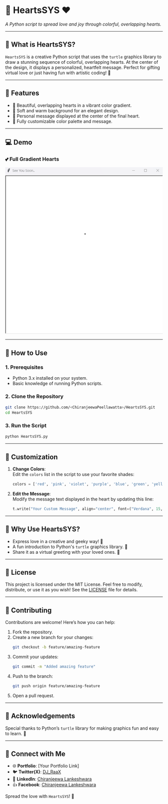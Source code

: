 
# 🌈 HeartsSYS ❤️  
_A Python script to spread love and joy through colorful, overlapping hearts._

---

## 🎨 **What is HeartsSYS?**
`HeartsSYS` is a creative Python script that uses the `turtle` graphics library to draw a stunning sequence of colorful, overlapping hearts. At the center of the design, it displays a personalized, heartfelt message. Perfect for gifting virtual love or just having fun with artistic coding! 💖

---

## 🌟 **Features**
- 💜 Beautiful, overlapping hearts in a vibrant color gradient.
- 🌸 Soft and warm background for an elegant design.
- 📝 Personal message displayed at the center of the final heart.
- 🎨 Fully customizable color palette and message.

---

## 💻 **Demo**

### 💕 **Full Gradient Hearts**  

![Demo Preview](https://github.com/ChiranjeewaPeellawatta/HeartsSYS/blob/main/HeartsSYS.gif?raw=true)

---

## 🚀 **How to Use**

### **1. Prerequisites**
- Python 3.x installed on your system.
- Basic knowledge of running Python scripts.

### **2. Clone the Repository**
```bash
git clone https://github.com/<ChiranjeewaPeellawatta>/HeartsSYS.git
cd HeartsSYS
```

### **3. Run the Script**
```bash
python HeartsSYS.py
```

---

## 🎯 **Customization**
1. **Change Colors**:  
   Edit the `colors` list in the script to use your favorite shades:  
   ```python
   colors = ['red', 'pink', 'violet', 'purple', 'blue', 'green', 'yellow']
   ```
2. **Edit the Message**:  
   Modify the message text displayed in the heart by updating this line:  
   ```python
   t.write("Your Custom Message", align="center", font=("Verdana", 15, "bold"))
   ```

---

## 🌈 **Why Use HeartsSYS?**
- Express love in a creative and geeky way! 🧡
- A fun introduction to Python's `turtle` graphics library. 🐢
- Share it as a virtual greeting with your loved ones. 💌

---

## 📜 **License**
This project is licensed under the MIT License. Feel free to modify, distribute, or use it as you wish! See the [LICENSE](LICENSE) file for details.

---

## 🤝 **Contributing**
Contributions are welcome! Here’s how you can help:
1. Fork the repository.
2. Create a new branch for your changes:  
   ```bash
   git checkout -b feature/amazing-feature
   ```
3. Commit your updates:  
   ```bash
   git commit -m "Added amazing feature"
   ```
4. Push to the branch:  
   ```bash
   git push origin feature/amazing-feature
   ```
5. Open a pull request.

---

## 🌟 **Acknowledgements**
Special thanks to Python’s `turtle` library for making graphics fun and easy to learn. 🎉

---

## 💌 **Connect with Me**
- 🌐 **Portfolio**: [Your Portfolio Link]
- 🐦 **Twitter(X)**: [DJ_RaaX](https://x.com/DJ_RaaX)
- 👔 **LinkedIn**: [Chiranjeewa Lankeshwara](https://www.linkedin.com/in/chiranjeewa-lankeshwara-453866305/)
- 👍 **Facebook**: [Chiranjeewa Lankeshwara]([https://linkedin.com/in/YourName](https://www.facebook.com/chiranjeewalankeshwara))

Spread the love with `HeartsSYS`! 💝  
